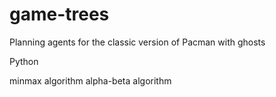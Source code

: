 # game-trees
Planning agents for the classic version of Pacman with ghosts

Python

minmax algorithm
alpha-beta algorithm

